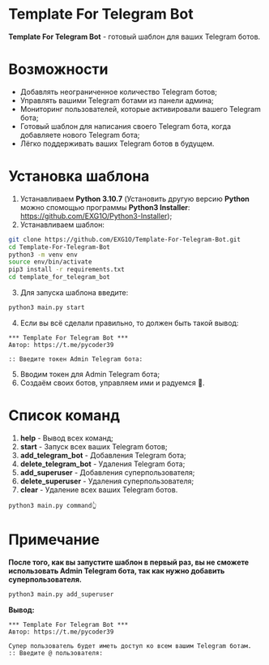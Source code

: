 # Template For Telegram Bot
**Template For Telegram Bot** - готовый шаблон для ваших Telegram ботов.

# Возможности
- Добавлять неограниченное количество Telegram ботов;
- Управлять вашими Telegram ботами из панели админа;
- Мониторинг пользователей, которые активировали вашего Telegram бота;
- Готовый шаблон для написания своего Telegram бота, когда добавляете нового Telegram бота;
- Лёгко поддерживать ваших Telegram ботов в будущем.

# Установка шаблона
1. Устанавливаем **Python 3.10.7** (Установить другую версию **Python** можно спомощью программы **Python3 Installer**: https://github.com/EXG1O/Python3-Installer);
2. Устанавливаем шаблон:
```sh
git clone https://github.com/EXG1O/Template-For-Telegram-Bot.git
cd Template-For-Telegram-Bot
python3 -m venv env
source env/bin/activate
pip3 install -r requirements.txt
cd template_for_telegram_bot
```
3. Для запуска шаблона введите:
```sh
python3 main.py start
```
4. Если вы всё сделали правильно, то должен быть такой вывод:
```
*** Template For Telegram Bot ***
Автор: https://t.me/pycoder39

:: Введите токен Admin Telegram бота: 
```
5. Вводим токен для Admin Telegram бота;
6. Создаём своих ботов, управляем ими и радуемся 🤭.

# Список команд
1. **help** - Вывод всех команд;
2. **start** - Запуск всех ваших Telegram ботов;
3. **add_telegram_bot** - Добавления Telegram бота;
4. **delete_telegram_bot** - Удаления Telegram бота;
5. **add_superuser** - Добавления суперпользователя;
6. **delete_superuser** - Удаления суперпользователя;
7. **clear** - Удаление всех ваших Telegram ботов.
```
python3 main.py command👆️
```

# Примечание
**После того, как вы запустите шаблон в первый раз, вы не сможете использовать Admin Telegram бота, так как нужно добавить суперпользователя.**
```sh
python3 main.py add_superuser
```
**Вывод:**
```
*** Template For Telegram Bot ***
Автор: https://t.me/pycoder39

Супер пользователь будет иметь доступ ко всем вашим Telegram ботам.
:: Введите @ пользователя: 
```